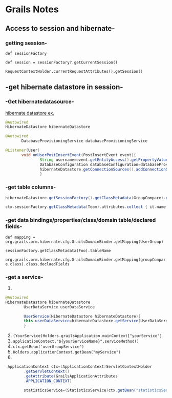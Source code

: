 # Grails Notes

## Access to session and hibernate-

### getting session-

`def sessionFactory`

`def session = sessionFactory?.getCurrentSession()`

`RequestContextHolder.currentRequestAttributes().getSession()`

## -get hibernate datastore in session-

### -Get hibernatedatasource-

[hibernate datastore ex.](https://guides.grails.org/grails-dynamic-multiple-datasources/guide/index.html  )

~~~java
@Autowired
HibernateDatastore hibernateDatastore

@Autowired
       DatabaseProvisioningService databaseProvisioningService

@Listener(User) 
       void onUserPostInsertEvent(PostInsertEvent event){
               String username=event.getEntityAccess().getPropertyValue("username")
               DatabaseConfiguration databaseConfiguration=databaseProvisioningService.findDatabaseConfigurationByUsername(username)
               hibernateDatastore.getConnectionSources().addConnectionSource(databaseConfiguration.dataSourceName,databaseConfiguration.configuration)
               }
~~~

### -get table columns-

```groovy
hibernateDatastore.getSessionFactory().getClassMetadata(GroupCompare).getProperties().sort()
```

```groovy
ctx.sessionFactory.getClassMetadata(Team).attributes.collect { it.name }
```

### -get data bindings/properties/class/domain table/declared fields-

`def mapping = org.grails.orm.hibernate.cfg.GrailsDomainBinder.getMapping(UserGroup)`

`sessionFactory.getClassMetadata(Foo).tableName`

`org.grails.orm.hibernate.cfg.GrailsDomainBinder.getMapping(groupCompare.class).class.declaedFields`

### -get a service-

1.
```java
@Autowired 
HibernateDatastore hibernateDatastore
        UserDataService userDataService

        UserService(HibernateDatastore hibernateDatastore){
        this.userDataService=hibernateDatastore.getService(UserDataService)
        }
```
2. ```(YourService)Holders.grailsApplication.mainContext["yourService"]```
3. ```applicationContext."${yourServiceName}".serviceMethod()```
4. ```ctx.getBean('userGroupService')```
5. ```Holders.applicationContext.getBean("myService")```
6.
```java
 ApplicationContext ctx=(ApplicationContext)ServletContextHolder
        .getServletContext()
        .getAttribute(GrailsApplicationAttributes
        .APPLICATION_CONTEXT)

        statisticsService=(StatisticsService)ctx.getBean("statisticsService ")
```
